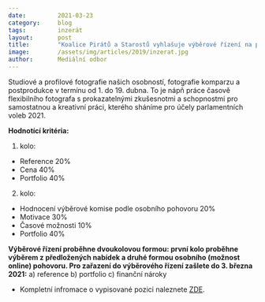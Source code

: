 ```yaml
---
date:         2021-03-23
category:     blog
tags:         inzerát
layout:       post
title:        "Koalice Pirátů a Starostů vyhlašuje výběrové řízení na pozici fotografa"
image:        /assets/img/articles/2019/inzerat.jpg 
author:       Mediální odbor
---
```


Studiové a profilové fotografie našich osobností, fotografie komparzu a postprodukce v termínu od 1. do 19. dubna. To je nápň práce časově flexibilního fotografa s prokazatelnými zkušesnotmi a schopnostmi pro samostatnou a kreativní práci, kterého sháníme pro účely parlamentních voleb 2021. 

**Hodnotící kritéria:**
1. kolo:
* Reference 20%
* Cena 40%
* Portfolio 40%

2. kolo:
* Hodnocení výběrové komise podle osobního pohovoru 20%
* Motivace 30%
* Časové možnosti 10%
* Portfolio 40%

**Výběrové řízení proběhne dvoukolovou formou: první kolo proběhne výběrem z předložených nabídek a druhé formou osobního (možnost online) pohovoru. Pro zařazení do výběrového řízení zašlete do 3. března 2021:**
a) reference
b) portfolio
c) finanční nároky

* Kompletní infromace o vypisované pozici naleznete [ZDE](https://forum.pirati.cz/viewtopic.php?t=56716).
